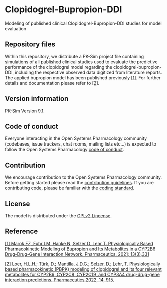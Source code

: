 # Clopidogrel-Bupropion-DDI
Modeling of published clinical Clopidogrel-Bupropion-DDI studies for model evaluation

## Repository files
Within this repository, we distribute a PK-Sim project file containing simulations of all published clinical studies used to evaluate the predictive performance of the clopidogrel model regarding the clopidogrel-bupropion-DDI, including the respective observed data digitized from literature reports. The applied bupropion model has been published previously [[1](https://www.mdpi.com/1999-4923/13/3/331/htm)]. For further details and documentation please refer to [[2](https://www.mdpi.com/1999-4923/14/5/915)].

## Version information

PK-Sim Version 9.1.


## Code of conduct

Everyone interacting in the Open Systems Pharmacology community (codebases, issue trackers, chat rooms, mailing lists etc...) is expected to follow the Open Systems Pharmacology [code of conduct](https://github.com/Open-Systems-Pharmacology/Suite/blob/master/CODE_OF_CONDUCT.md#contributor-covenant-code-of-conduct).

## Contribution

We encourage contribution to the Open Systems Pharmacology community. Before getting started please read the [contribution guidelines](https://github.com/Open-Systems-Pharmacology/Suite/blob/master/CONTRIBUTING.md#ways-to-contribute). If you are contributing code, please be familiar with the [coding standard](https://github.com/Open-Systems-Pharmacology/Suite/blob/master/CODING_STANDARDS.md#visual-studio-settings).

## License 
The model is distributed under the [GPLv2 Lincense](https://github.com/Open-Systems-Pharmacology/Suite/blob/develop/LICENSE).

## Reference
[[1] Marok FZ, Fuhr LM, Hanke N, Selzer D, Lehr T. Physiologically Based Pharmacokinetic Modeling of Bupropion and Its Metabolites in a CYP2B6 Drug-Drug-Gene Interaction Network. Pharmaceutics. 2021; 13(3),331](https://www.mdpi.com/1999-4923/13/3/331/htm)

[[2] Loer, H.L.H.; Türk, D.; Mantilla, J.D.G.; Selzer, D.; Lehr, T. Physiologically based pharmacokinetic (PBPK) modeling of clopidogrel and its four relevant metabolites for CYP2B6, CYP2C8, CYP2C19, and CYP3A4 drug-drug-gene interaction predictions. Pharmaceutics 2022, 14, 915.](https://www.mdpi.com/1999-4923/14/5/915)
